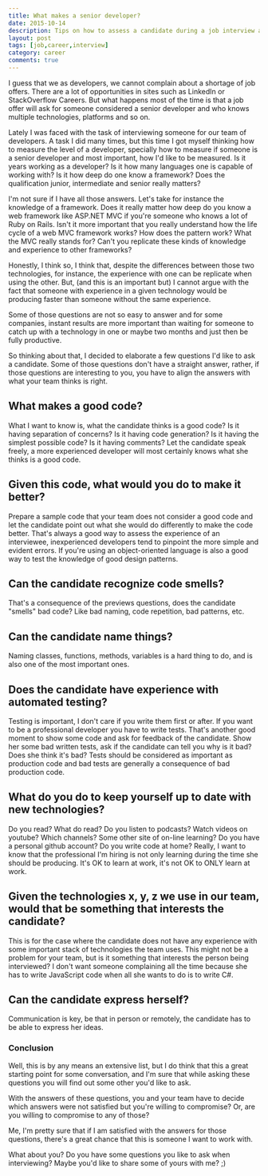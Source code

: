 ```yaml
---
title: What makes a senior developer?
date: 2015-10-14
description: Tips on how to assess a candidate during a job interview as a developer.
layout: post
tags: [job,career,interview]
category: career
comments: true
---
```

I guess that we as developers, we cannot complain about a shortage of job offers. There are a lot of opportunities in sites such as LinkedIn or StackOverflow Careers. But what happens most of the time is that a job offer will ask for someone considered a senior developer and who knows multiple technologies, platforms and so on.

Lately I was faced with the task of interviewing someone for our team of developers. A task I did many times, but this time I got myself thinking how to measure the level of a developer, specially how to measure if someone is a senior developer and most important, how I'd like to be measured. Is it years working  as a developer? Is it how many languages one is capable of working with? Is it how deep do one know a framework? Does the qualification junior, intermediate and senior really matters? 

I'm not sure if I have all those answers. Let's take for instance the knowledge of a framework. Does it really matter how deep do you know a web framework like ASP.NET MVC if you're someone who knows a lot of  Ruby on Rails. Isn't it more important that you really understand how the life cycle of a web MVC framework works? How does the pattern work? What the MVC really stands for? Can't you replicate these kinds of knowledge and experience to other frameworks?

Honestly, I think so, I think that, despite the differences between those two technologies, for instance, the experience with one can be replicate when using the other. But, (and this is an important but) I cannot argue with the fact that someone with experience in a given technology would be producing faster than someone without the same experience.

Some of those questions are not so easy to answer and for some companies, instant results are more important than waiting for someone to catch up with a technology in one or maybe two months and just then be fully productive.

So thinking about that, I decided to elaborate a few questions I'd like to ask a candidate. Some of those questions don't have a straight answer, rather, if those questions are interesting to you, you have to align the answers with what your team thinks is right.

## What makes a good code?
What I want to know is, what the candidate thinks is a good code? Is it having separation of concerns? Is it having code generation? Is it having the simplest possible code? Is it having comments? Let the candidate speak freely, a more experienced developer will most certainly knows what she thinks is a good code.

## Given this code, what would you do to make it better?
Prepare a sample code that your team does not consider a good code and let the candidate point out what she would do differently to make the code better. That's always a good way to assess the experience of an interviewee, inexperienced developers tend to pinpoint the more simple and evident errors. If you're using an object-oriented language is also a good way to test the knowledge of good design patterns.

## Can the candidate recognize code smells? 
That's a consequence of the previews questions, does the candidate "smells" bad code? Like bad naming, code repetition, bad patterns, etc.

## Can the candidate name things? 
Naming classes, functions, methods, variables is a hard thing to do, and is also one of the most important ones.

## Does the candidate have experience with automated testing?
Testing is important, I don't care if you write them first or after. If you want to be a professional developer you have to write tests. 
That's another good moment to show some code and ask for feedback of the candidate. Show her some bad written tests, ask if the candidate can tell you why is it bad? Does she think it's bad? Tests should be considered as important as production code and bad tests are generally a consequence of bad production code.

## What do you do to keep yourself up to date with new technologies?
Do you read? What do read? Do you listen to podcasts? Watch videos on youtube? Which channels? Some other site of on-line learning? Do you have a personal github account? Do you write code at home? 
Really, I want to know that the professional I'm hiring is not only learning during the time she should be producing. It's OK to learn at work, it's not OK to ONLY learn at work.

## Given the technologies x, y, z we use in our team, would that be something that interests the candidate?
This is for the case where the candidate does not have any experience with some important stack of technologies the team uses. This might not be a problem for your team, but is it something that interests the person being interviewed? I don't want someone complaining all the time because she has to write JavaScript code when all she wants to do is to write C#.

## Can the candidate express herself? 
Communication is key, be that in person or remotely, the candidate has to be able to express her ideas.

### Conclusion

Well, this is by any means an extensive list, but I do think that this a great starting point for some conversation, and I'm sure that while asking these questions you will find out some other you'd like to ask.

With the answers of these questions, you and your team have to decide which answers were not satisfied but you're willing to compromise? Or, are you willing to compromise to any of those?

Me, I'm pretty sure that if I am satisfied with the answers for those questions, there's a great chance that this is someone I want to work with.

What about you? Do you have some questions you like to ask when interviewing? Maybe you'd like to share some of yours with me? ;)
